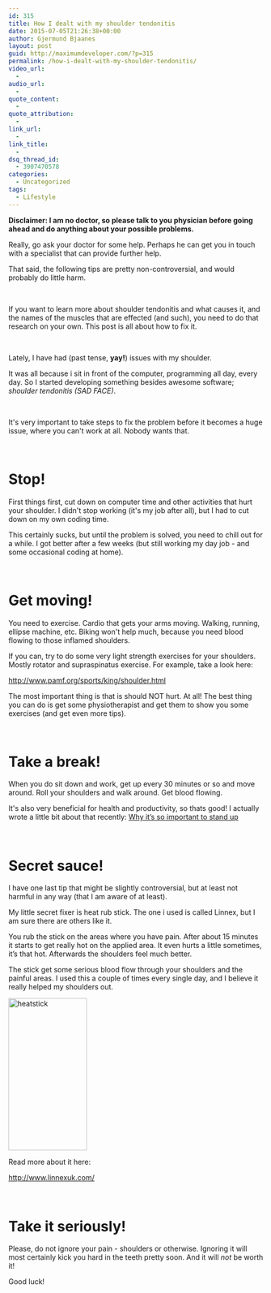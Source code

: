 ```yaml
---
id: 315
title: How I dealt with my shoulder tendonitis
date: 2015-07-05T21:26:38+00:00
author: Gjermund Bjaanes
layout: post
guid: http://maximumdeveloper.com/?p=315
permalink: /how-i-dealt-with-my-shoulder-tendonitis/
video_url:
  - 
audio_url:
  - 
quote_content:
  - 
quote_attribution:
  - 
link_url:
  - 
link_title:
  - 
dsq_thread_id:
  - 3907470578
categories:
  - Uncategorized
tags:
  - Lifestyle
---
```

**Disclaimer: I am no doctor, so please talk to you physician before going ahead and do anything about your possible problems.**

Really, go ask your doctor for some help. Perhaps he can get you in touch with a specialist that can provide further help.

That said, the following tips are pretty non-controversial, and would probably do little harm.

<!--more-->
&nbsp;

If you want to learn more about shoulder tendonitis and what causes it, and the names of the muscles that are effected (and such), you need to do that research on your own. This post is all about how to fix it.

&nbsp;

Lately, I have had (past tense, **yay!**) issues with my shoulder.

It was all because i sit in front of the computer, programming all day, every day. So I started developing something besides awesome software; _shoulder tendonitis (SAD FACE)_.

&nbsp;

It's very important to take steps to fix the problem before it becomes a huge issue, where you can't work at all. Nobody wants that.

&nbsp;

# Stop!

First things first, cut down on computer time and other activities that hurt your shoulder. I didn't stop working (it's my job after all), but I had to cut down on my own coding time.

This certainly sucks, but until the problem is solved, you need to chill out for a while. I got better after a few weeks (but still working my day job - and some occasional coding at home).

&nbsp;

# Get moving!

You need to exercise. Cardio that gets your arms moving. Walking, running, ellipse machine, etc. Biking won't help much, because you need blood flowing to those inflamed shoulders.

If you can, try to do some very light strength exercises for your shoulders. Mostly rotator and supraspinatus exercise. For example, take a look here:
  
<a href="http://www.pamf.org/sports/king/shoulder.html" target="_blank">http://www.pamf.org/sports/king/shoulder.html</a>

The most important thing is that is should NOT hurt. At all! The best thing you can do is get some physiotherapist and get them to show you some exercises (and get even more tips).

&nbsp;

# Take a break!

When you do sit down and work, get up every 30 minutes or so and move around. Roll your shoulders and walk around. Get blood flowing.

It's also very beneficial for health and productivity, so thats good! I actually wrote a little bit about that recently: <a href="http://maximumdeveloper.com/why-its-so-important-to-stand-up/" target="_blank">Why it’s so important to stand up</a>

&nbsp;

# Secret sauce!

I have one last tip that might be slightly controversial, but at least not harmful in any way (that I am aware of at least).

My little secret fixer is heat rub stick. The one i used is called Linnex, but I am sure there are others like it.

You rub the stick on the areas where you have pain. After about 15 minutes it starts to get really hot on the applied area. It even hurts a little sometimes, it’s that hot. Afterwards the shoulders feel much better.

The stick get some serious blood flow through your shoulders and the painful areas. I used this a couple of times every single day, and I believe it really helped my shoulders out.

[<img class="alignnone size-full wp-image-318" src="http://maximumdeveloper.com/wp-content/uploads/2015/07/heatstick.png" alt="heatstick" width="155" height="300" />](http://maximumdeveloper.com/wp-content/uploads/2015/07/heatstick.png)

Read more about it here:
  
<a href="http://www.linnexuk.com/" target="_blank">http://www.linnexuk.com/</a>

&nbsp;

# Take it seriously!

Please, do not ignore your pain - shoulders or otherwise. Ignoring it will most certainly kick you hard in the teeth pretty soon. And it will _not_ be worth it!

Good luck!

<div class="addtoany_share_save_container addtoany_content_bottom">
  <div class="a2a_kit a2a_kit_size_32 addtoany_list a2a_target" id="wpa2a_35">
    <a class="a2a_button_facebook" href="http://www.addtoany.com/add_to/facebook?linkurl=http%3A%2F%2Fgjermundbjaanes.com%2Fhow-i-dealt-with-my-shoulder-tendonitis%2F&linkname=How%20I%20dealt%20with%20my%20shoulder%20tendonitis" title="Facebook" rel="nofollow" target="_blank"></a><a class="a2a_button_twitter" href="http://www.addtoany.com/add_to/twitter?linkurl=http%3A%2F%2Fgjermundbjaanes.com%2Fhow-i-dealt-with-my-shoulder-tendonitis%2F&linkname=How%20I%20dealt%20with%20my%20shoulder%20tendonitis" title="Twitter" rel="nofollow" target="_blank"></a><a class="a2a_button_google_plus" href="http://www.addtoany.com/add_to/google_plus?linkurl=http%3A%2F%2Fgjermundbjaanes.com%2Fhow-i-dealt-with-my-shoulder-tendonitis%2F&linkname=How%20I%20dealt%20with%20my%20shoulder%20tendonitis" title="Google+" rel="nofollow" target="_blank"></a><a class="a2a_dd addtoany_share_save" href="https://www.addtoany.com/share"></a>
  </div>
</div>